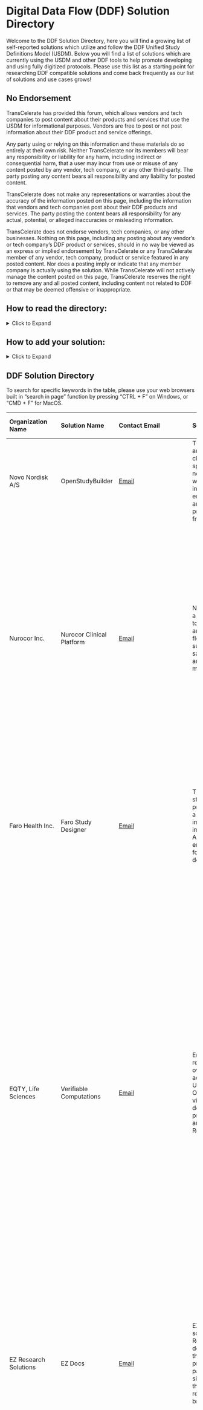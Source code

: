 # Digital Data Flow (DDF) Solution Directory
Welcome to the DDF Solution Directory, here you will find a growing list of self-reported solutions which utilize and follow the DDF Unified Study Definitions Model (USDM). Below you will find a list of solutions which are currently using the USDM and other DDF tools to help promote developing and using fully digitized protocols. Please use this list as a starting point for researching DDF compatible solutions and come back frequently as our list of solutions and use cases grows!

## No Endorsement
TransCelerate has provided this forum, which allows vendors and tech companies to post content about their products and services that use the USDM for informational purposes.  Vendors are free to post or not post information about their DDF product and service offerings. 

Any party using or relying on this information and these materials do so entirely at their own risk.  Neither TransCelerate nor its members will bear any responsibility or liability for any harm, including indirect or consequential harm, that a user may incur from use or misuse of any  content posted by any vendor, tech company, or any other third-party.  The party posting any content bears all responsibility and any liability for posted content.  

TransCelerate does not make any representations or warranties about the accuracy of the information posted on this page, including the information that vendors and tech companies post about their DDF products and services.   The party posting the content bears all responsibility for any actual, potential, or alleged inaccuracies or misleading information.  

TransCelerate does not endorse vendors, tech companies, or any other businesses.  Nothing on this page, including any posting about any vendor’s or tech company’s DDF product or services, should in no way be viewed as an express or implied endorsement by TransCelerate or any TransCelerate member of any vendor, tech company, product or service featured in any posted content.  Nor does a posting imply or indicate that any member company is actually using the solution.
While TransCelerate will not actively manage the content posted on this page, TransCelerate reserves the right to remove any and all posted content, including content not related to DDF or that may be deemed offensive or inappropriate.


## How to read the directory:
<details>

<summary>Click to Expand</summary>

<p></p>
Our current iteration of the DDF Solution Directory is meant to provide basic functionality for capturing and displaying solutions as they are submitted. New solutions will be appended to the bottom of the table in the order they are submitted, and we will work hard to ensure there are no duplications in the material.
<p></p>
<h3><u>Directory Table Colums</u></h3>
Each row of the table represents a unique solution, with colums containing the following information:
<p></p>
<ul>
<li><b>Organization Name</b> - Name of company or team which owns the solution</li>
<li><b>Solution Name</b> - Name of the specific DDF compatible solution</li>
<li><b>Contact Email</b> - Point of contact for more information on the solution</li>
<li><b>Solution Description</b> - Short description of what the solution does, limited to 250 characters max</li>
<li><b>More Info</b> - For more information, click this link to view the long description submitted with the solution</li>
<li><b>Covered Use Cases</b> - Specific use cases addressed by the solution (use case descriptions are below)</li>
<li><b>USDM Version Compatibility</b> - Latest compatible version of the USDM which the solution utilizes</li>
<li><b>Website</b> - External link to organizations website with more information on the specific solution</li>
<p></p>
</ul>
<h3><u>Use Case Descriptions</u></h3>
<ul>
<li><b>Data analytics and reporting</b> - Solutions automating SAP set-up and statistical analysis</li>
<li><b>Data storage in Metadata Repository (MDR)</b> - Solutions enabling data integration from/to an MDR</li>
<li><b>Decentralized Clinical Trials (DCT)</b> - Solutions organizing and/or facilitating DCT set up and operation</li>
<li><b>Diverse and Inclusive Trial Design</b> - Solutions capturing, displaying, and improving trial participant diversity</li>
<li><b>Electronic Data Capture (EDC)</b> - Solutions integrating data from/to EDC systems</li>
<li><b>Electronic Health Record (EHR)</b> - Solutions integrating data from/to EHR systems</li>
<li><b>eSource</b> - Solutions utilizing data integration from non-standard sources (i.e. wearables, in home diagnostics, etc.)</li>
<li><b>Operational systems (i.e. CTMS, IRT, etc.)</b> - Solutions integrating data from/to other operational systems</li>
<li><b>Patient eligibility screening</b> - Solutions utilizing inclusion/exclusion criteria for the purposes of screening participants</li>
<li><b>Registry reporting</b> - Solutions providing automated submission to data registries</li>
<li><b>Regulatory submission</b> - Solutions providing automated submission to regulatory bodies</li>
<li><b>Risk management</b> - Solutions supporting risk assessment, monitoring and/or analysis</li>
<li><b>Study authoring</b> - Solutions used to design and publish a study protocol</li>
</ul>

</details>

## How to add your solution:
<details>
  
<summary>Click to Expand</summary>

<p></p>
Please use the following link to add your solution to our list, specific instructions for completing the form can be found on the linked page.
<p></p>
<a href="https://github.com/transcelerate/ddf-directory/issues/new?assignees=&labels=&projects=&template=new-directory-entry.yml&title=%5BDDF+Directory+Entry%5D+%3A+Please+Copy+Solution+Name+Here">Click here to add your solution</a>
<p></p>
<i>(Note: We are utilizing Github's built in "Issue" function to define a custom form template and capture the solution information)</i>
<p></p>
Please ensure your information is correct before submitting your solution. Once submitted, it will be difficult to modify the captured information, and any site administration will take place once a quarter via written request to <a href="mailto:DDF@transceleratebiopharmainc.com">DDF@transceleratebiopharmainc.com</a>
<p></p>
  
</details>

## DDF Solution Directory

To search for specific keywords in the table, please use your web browsers built in “search in page” function by pressing “CTRL + F” on Windows, or “CMD + F” for MacOS.

| Organization Name | Solution Name | Contact Email | Solution Description | More Info | Covered Use Cases | USDM Version Compatibility | Website |
| :--- | :--- | :--- | :--- | :--- | :--- | :--- | :--- |
| Novo Nordisk A/S | OpenStudyBuilder | [Email](mailto:OpenStudyBuilder@gmail.com) | The OpenStudyBuilder is an open-source project for clinical study specifications. This tool is a new approach for working with studies that once fully implemented will drive end-to-end consistency and more efficient processes - all the way from proto | [More Information](https://github.com/transcelerate/ddf-directory/issues/4) | Data storage in Metadata Repository (MDR) | 3.0 | [LINK](https://novo-nordisk.gitlab.io/nn-public/openstudybuilder/project-description/) |
| Nurocor Inc. | Nurocor Clinical Platform | [Email](mailto:barrie.nelson@nurocor.com) | Nurocor Clinical Platform is a software application suite to create study definitions and streamline the digital flow from protocol to submission. Our clients save, conservatively, $8M and 8 months on the median Phase 3 study. | [More Information](https://github.com/transcelerate/ddf-directory/issues/5) | Data storage in Metadata Repository (MDR), Decentralized Clinical Trials (DCT), Diverse and Inclusive Trial Design, Electronic Data Capture (EDC), Operational systems (i.e. CTMS, IRT, etc.), Patient elegibility screening, Registry reporting, Study authoring, Specimen management, template based clinical document authoring in general | 3.0 | [LINK](https://nurocor.com) |
| Faro Health Inc. | Faro Study Designer | [Email](mailto:sales@farohealth.com) | The Faro Study Designer streamlines clinical trial protocol development with a digital-first approach, integrating real-time insights, modular design & AI. It addresses manual errors & automates tasks for seamless data flow from design to submission. | [More Information](https://github.com/transcelerate/ddf-directory/issues/6) | Data analytics and reporting, Decentralized Clinical Trials (DCT), Diverse and Inclusive Trial Design, Electronic Data Capture (EDC), Operational systems (i.e. CTMS, IRT, etc.), Study authoring, Digitalized Study Designer | 3.0 | [LINK](https://farohealth.com) |
| EQTY, Life Sciences | Verifiable Computations | [Email](mailto:alistair.dootson@eqtylab.io) | Ensuring transparency, reproducibility, and control over protocol creation and adherence to current USDM standards is crucial. Our technology provides visibility into the downstream impacts of protocol changes on analysis and CSR. Regulators can trus | [More Information](https://github.com/transcelerate/ddf-directory/issues/7) | Data analytics and reporting, Data storage in Metadata Repository (MDR), Decentralized Clinical Trials (DCT), Diverse and Inclusive Trial Design, Electronic Data Capture (EDC), Electronic Health Record (EHR), eSource, Operational systems (i.e. CTMS, IRT, etc.), Registry reporting, Regulatory submission, Risk management, Study authoring, We are honored to be considered for designing a modern clinical data and computational environment for regulators. This will enable RWE submissions, AI use, and eliminate data submissions by sponsors, simplifying management for federal organizations. | 3.0 | [LINK](eqytlab.io) |
| EZ Research Solutions | EZ Docs | [Email](mailto:angie.schwab@ezresearchsolutions.com) | EZDocs is an innovative software solution by EZ Research Solutions designed to revolutionize the clinical trial start-up process. This proprietary, patent-pending tool simplifies and accelerates the development of research studies by breaking the ent | [More Information](https://github.com/transcelerate/ddf-directory/issues/8) | Data storage in Metadata Repository (MDR), Decentralized Clinical Trials (DCT), Diverse and Inclusive Trial Design, eSource, Patient elegibility screening, Regulatory submission, Risk management, Study authoring | 2.0 | [LINK](https://www.ezresearchsolutions.com/) |
| Indegene, Inc. | Next Digital Protocol authoring | [Email](mailto:Mark.williams@indegene.com) | A web based User interface to author a new digital protocol using the Transcelerate Clinical Protocol Template (CPT) ( or a custom protocol  template) utilizing standards specified in CDISC’s USDM v3.0 to create a machine-readable JSON file as well a | [More Information](https://github.com/transcelerate/ddf-directory/issues/9) | Data analytics and reporting, Data storage in Metadata Repository (MDR), Decentralized Clinical Trials (DCT), Diverse and Inclusive Trial Design, Electronic Data Capture (EDC), Study authoring, Beyond currently working solutions for Protocol digitization, authoring and accelerating Clinical study database (eDC) specification design as a DDF downstream use case, Indegene’s NEXT protocol authoring and database accelerator platform was architected to enable future downstream use cases beyond the digital protocol and clinical study database creation such as application and process accelerators for creating digitized documents such as the SAP, standard study TLF specifications and CSR content from a “One Source of Truth” approach These additional DDF downstream use cases are a work in progress currently as standards for these deliverables and documents evolve. | 3.0 | [LINK](https://www.indegene.com/what-we-do/enterprise-clinical-solutions) |
| TATA CONSULTANCY SERVICES LTD. | TCS ADD™ Metadata Repository | [Email](mailto:mayank.bhatia@tcs.com) | https://www.tcs.com/what-we-do/products-platforms/tcs-add/solution/tcs-add-metadata-repository-platform | [More Information](https://github.com/transcelerate/ddf-directory/issues/10) | Data storage in Metadata Repository (MDR), Electronic Data Capture (EDC) | 3.0 | [LINK](https://www.tcs.com/what-we-do/products-platforms/tcs-add/solution/tcs-add-metadata-repository-platform) |
| Sycamore Informatics | Sycamore SPA (Structured Protocol Authoring) | [Email](mailto:pmalik@sycamoreinformatics.com) | Sycamore SPA manages structured study definition with machine-readable Schedule of Activities. The configurable templates allow us to produce Study Protocol, CSR, SAP, etc. The SoA automates the study CRF and other downstream specifications in Sycamo | [More Information](https://github.com/transcelerate/ddf-directory/issues/11) | Diverse and Inclusive Trial Design, Electronic Data Capture (EDC), eSource, Study authoring | 3.0 | [LINK](https://www.sycamoreinformatics.com) |
| Sycamore Informatics | Sycamore MDR (Metadata Repository) | [Email](mailto:pmalik@sycamoreinformatics.com) | Sycamore MDR is a metadata repository to manage Clinical Data Standards and build faster study specifications (EDC, DTS, SDTM) conforming to the standards and consume them for EDC build, SDTM transformation, etc. | [More Information](https://github.com/transcelerate/ddf-directory/issues/12) | Data storage in Metadata Repository (MDR), Diverse and Inclusive Trial Design, Electronic Data Capture (EDC) | 3.0 | [LINK](https://www.sycamoreinformatics.com) |
| Sycamore Informatics | Sycamore CDR (Clinical Data Repository) | [Email](mailto:pmalik@sycamoreinformatics.com) | Sycamore CDR enables secure clinical trial and real-world data storage, with granular role-based access, version control, blinding/unblinding, and compliance with data provenance and chain of custody regulations like 21CFR11, EU Annex 11, and ICH E6. | [More Information](https://github.com/transcelerate/ddf-directory/issues/13) | Data analytics and reporting, Diverse and Inclusive Trial Design, Electronic Data Capture (EDC), eSource, Operational systems (i.e. CTMS, IRT, etc.), Regulatory submission | 3.0 | [LINK](https://www.sycamoreinformatics.com) |
| Sycamore Informatics | Sycamore SCE (Statistical Computing Environment) | [Email](mailto:pmalik@sycamoreinformatics.com) | Sycamore SCE provides a single authoritative source for managing biostats and statistical programs. It offers version control, audit trails, traceable execution, dependency management, security, workflow and clinical reporting and analysis tasks. | [More Information](https://github.com/transcelerate/ddf-directory/issues/14) | Data analytics and reporting, Data storage in Metadata Repository (MDR), Regulatory submission, Statistical Computing Environment (SCE) | 3.0 | [LINK](https://www.sycamoreinformatics.com) |
| Sycamore Informatics | Sycamore DTM (Data Transformation Module) | [Email](mailto:pmalik@sycamoreinformatics.com) | Sycamore DTM automates the study data transformation to produce submission-ready SDTM datasets and define.xml. | [More Information](https://github.com/transcelerate/ddf-directory/issues/15) | Data analytics and reporting, Data storage in Metadata Repository (MDR), Diverse and Inclusive Trial Design, Electronic Data Capture (EDC), eSource, Regulatory submission, Statistical Computing Environment (SCE) | 3.0 | [LINK](https://www.sycamoreinformatics.com) |
| Sycamore Informatics | Sycamore DSW (Data Science Workbench) | [Email](mailto:pmalik@sycamoreinformatics.com) | Sycamore DSW allows reproducible clinical analyses using R and Python technologies within Sycamore SCE. It enables users to use R/Python programs and apps along with workflows, access control, and audit trail features. | [More Information](https://github.com/transcelerate/ddf-directory/issues/16) | Data analytics and reporting, Regulatory submission, Statistical Computing Environment (SCE) | 3.0 | [LINK](https://www.sycamoreinformatics.com) |
| Sycamore Informatics | Sycamore ODR (Operational Data Repository) | [Email](mailto:pmalik@sycamoreinformatics.com) | Sycamore ODR enables users to access Sycamore SCE’s operational data in real time for reporting and visualization purposes. | [More Information](https://github.com/transcelerate/ddf-directory/issues/17) | Data analytics and reporting, Statistical Computing Environment (SCE) | 3.0 |  |
| tenXclinical | tenXclinical AI Platform for Clinical Trial Research Operations | [Email](mailto:info@tenxclinical.com) | A private AI platform that distills information for study operations teams to efficiently train sites and make clinical research operations less tedious, attain higher quality data, and become more efficient. | [More Information](https://github.com/transcelerate/ddf-directory/issues/18) | Decentralized Clinical Trials (DCT), Diverse and Inclusive Trial Design, Operational systems (i.e. CTMS, IRT, etc.), Regulatory submission, Risk management, Study authoring, Clinical Trial GPT Copilot, Clinical Site Training, Regulatory Essential Document creating, Study Startup | 2.0 | [LINK](https://www.tenxclinical.com/contact) |
| NNIT | NNIT FHIR-USDM Methodology | [Email](mailto:brtt@nnit.com) | The NNIT USDM-FHIR Methodology revolutionizes clinical protocol data exchange by mapping the Unified Study Definitions Model (USDM) to Fast Healthcare Interoperability Resources (FHIR). This approach streamlines integration with downstream systems li | [More Information](https://github.com/transcelerate/ddf-directory/issues/19) | Electronic Data Capture (EDC), Electronic Health Record (EHR), Operational systems (i.e. CTMS, IRT, etc.) | 2.0 |  |
| Citeline | TrialScope Disclose | [Email](mailto:Arran.Carter@citeline.com) | TrialScope Disclose streamlines the clinical trial disclosure process with a unified platform that centralizes content and automates submissions to global registries. By eliminating duplication across multiple systems, the software minimizes complian | [More Information](https://github.com/transcelerate/ddf-directory/issues/20) | Operational systems (i.e. CTMS, IRT, etc.), Registry reporting, Regulatory submission, Risk management | 3.0 |  |
| Merative US L.P. | Zelta | [Email](mailto:Mark Laney Sr Director, Sales Engineering & Partnerships   laneym@merative.com) | Zelta, Merative's clinical trial solution, offers a unified CDMS/EDC platform. Trusted by top pharma, biotech, and medical device companies, it's been used in 4200+ trials across 100+ countries, covering all therapeutic areas and trial phases. | [More Information](https://github.com/transcelerate/ddf-directory/issues/21) | Decentralized Clinical Trials (DCT), Electronic Data Capture (EDC), eSource, Operational systems (i.e. CTMS, IRT, etc.), Patient elegibility screening | 3.0 | [LINK](https://www.merative.com/clinical-development) |
| Risklick | Protocol AI | [Email](mailto:poorya.amini@risklick.ch) | **Protocol AI** is an end-to-end software that enables experts to quickly develop digital protocols and study documents, ensuring compliance with ICH M11 and USDM standards | [More Information](https://github.com/transcelerate/ddf-directory/issues/22) | Data analytics and reporting, Data storage in Metadata Repository (MDR), Decentralized Clinical Trials (DCT), Diverse and Inclusive Trial Design, Electronic Data Capture (EDC), Operational systems (i.e. CTMS, IRT, etc.), Patient elegibility screening, Risk management, Study authoring | 3.0 | [LINK](https://risklick.ch) |